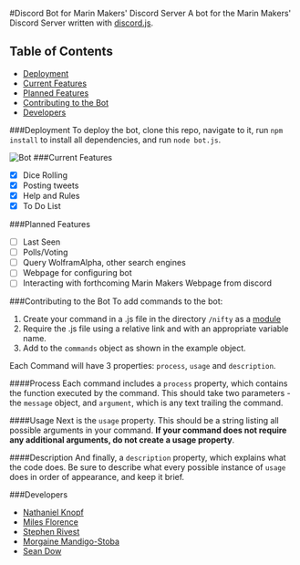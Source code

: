 #Discord Bot for Marin Makers' Discord Server
A bot for the Marin Makers' Discord Server written with [discord.js](https://www.npmjs.com/package/discord.js).

## Table of Contents
+ [Deployment](https://github.com/MarinMakers/discord-bot/blob/master/README.md#deployment)
+ [Current Features](https://github.com/MarinMakers/discord-bot/blob/master/README.md#current-features)
+ [Planned Features](https://github.com/MarinMakers/discord-bot/blob/master/README.md#planned-features)
+ [Contributing to the Bot](https://github.com/MarinMakers/discord-bot/blob/master/README.md#contributing-to-the-bot)
+ [Developers](https://github.com/MarinMakers/discord-bot/blob/master/README.md#developers)

###Deployment
To deploy the bot, clone this repo, navigate to it, run `npm install` to install all dependencies, and run `node bot.js`.

![Bot](http://i68.tinypic.com/10hr2tk.png)
###Current Features
- [x] Dice Rolling
- [x] Posting tweets
- [x] Help and Rules
- [x] To Do List

###Planned Features
- [ ] Last Seen
- [ ] Polls/Voting
- [ ] Query WolframAlpha, other search engines
- [ ] Webpage for configuring bot
- [ ] Interacting with forthcoming Marin Makers Webpage from discord

###Contributing to the Bot
To add commands to the bot:

1. Create your command in a .js file in the directory `/nifty` as a [module ](https://www.sitepoint.com/understanding-module-exports-exports-node-js/)
2. Require the .js file using a relative link and with an appropriate variable name.
3. Add to the `commands` object as shown in the example object.

Each Command will have 3 properties: `process`, `usage` and `description`.

####Process
Each command includes a `process` property, which contains the function executed by the command. This should take two parameters - the `message` object, and `argument`, which is any text trailing the command.

####Usage
Next is the `usage` property. This should be a string listing all possible arguments in your command. __If your command does not require any additional arguments, do not create a usage property__.

####Description
And finally, a `description` property, which explains what the code does. 
Be sure to describe what every possible instance of `usage` does in order of appearance, and keep it brief.

###Developers
- [Nathaniel Knopf](https://github.com/nathanielknopf)
- [Miles Florence](https://github.com/milesflo)
- [Stephen Rivest](https://github.com/Magicsteve46)
- [Morgaine Mandigo-Stoba](https://github.com/mmandigostoba)
- [Sean Dow](https://github.com/bobthepally)
